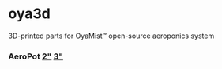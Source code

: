 # oya3d
3D-printed parts for OyaMist&trade; open-source aeroponics system

### AeroPot [2"](https://github.com/oyamist/oya3d/blob/master/STL/OYA-AeroPot2.stl) [3"](https://github.com/oyamist/oya3d/blob/master/STL/OYA-AeroPot3.stl)
